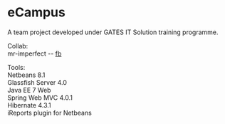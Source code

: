 # eCampus
A team project developed under GATES IT Solution training programme.

Collab: <br>
mr-imperfect -- <a href="#">fb</a>

Tools: <br>
Netbeans 8.1 <br>
Glassfish Server 4.0 <br>
Java EE 7 Web <br>
Spring Web MVC 4.0.1 <br>
Hibernate 4.3.1 <br>
iReports plugin for Netbeans <br>
